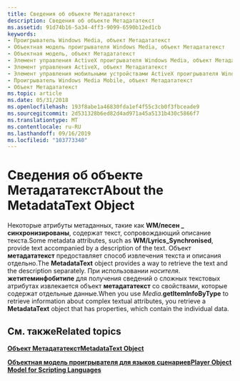 ```yaml
---
title: Сведения об объекте Метадататекст
description: Сведения об объекте Метадататекст
ms.assetid: 91d74b16-5a34-4ff3-9099-6590b12ed1cb
keywords:
- Проигрыватель Windows Media, объект Метадататекст
- Объектная модель проигрывателя Windows Media, объект Метадататекст
- Объектная модель, объект Метадататекст
- Элемент управления ActiveX проигрывателя Windows Media, объект Метадататекст
- Элемент управления ActiveX, объект Метадататекст
- Элемент управления мобильными устройствами ActiveX проигрывателя Windows Media, объект Метадататекст
- Проигрыватель Windows Media Mobile, объект Метадататекст
- Объект Метадататекст
ms.topic: article
ms.date: 05/31/2018
ms.openlocfilehash: 193f8abe1a46830fda1ef4f55c3cb0f3fbceade9
ms.sourcegitcommit: 2d531328b6ed82d4ad971a45a5131b430c5866f7
ms.translationtype: MT
ms.contentlocale: ru-RU
ms.lasthandoff: 09/16/2019
ms.locfileid: "103773340"
---
```

# <a name="about-the-metadatatext-object"></a><span data-ttu-id="164ae-111">Сведения об объекте Метадататекст</span><span class="sxs-lookup"><span data-stu-id="164ae-111">About the MetadataText Object</span></span>

<span data-ttu-id="164ae-112">Некоторые атрибуты метаданных, такие как **WM/песен \_ синхронизированы**, содержат текст, сопровождающий описание текста.</span><span class="sxs-lookup"><span data-stu-id="164ae-112">Some metadata attributes, such as **WM/Lyrics\_Synchronised**, provide text accompanied by a description of the text.</span></span> <span data-ttu-id="164ae-113">Объект **метадататекст** предоставляет способ извлечения текста и описания отдельно.</span><span class="sxs-lookup"><span data-stu-id="164ae-113">The **MetadataText** object provides a way to retrieve the text and the description separately.</span></span> <span data-ttu-id="164ae-114">При использовании *носителя*. **жетитеминфобитипе** для получения сведений о сложных текстовых атрибутах извлекается объект **метадататекст** со свойствами, которые содержат отдельные данные.</span><span class="sxs-lookup"><span data-stu-id="164ae-114">When you use *Media*.**getItemInfoByType** to retrieve information about complex textual attributes, you retrieve a **MetadataText** object that has properties, which contain the individual data.</span></span>

## <a name="related-topics"></a><span data-ttu-id="164ae-115">См. также</span><span class="sxs-lookup"><span data-stu-id="164ae-115">Related topics</span></span>

<dl> <dt>

[<span data-ttu-id="164ae-116">**Объект Метадататекст**</span><span class="sxs-lookup"><span data-stu-id="164ae-116">**MetadataText Object**</span></span>](metadatatext-object.md)
</dt> <dt>

[<span data-ttu-id="164ae-117">**Объектная модель проигрывателя для языков сценариев**</span><span class="sxs-lookup"><span data-stu-id="164ae-117">**Player Object Model for Scripting Languages**</span></span>](player-object-model-for-scripting-languages.md)
</dt> </dl>

 

 




